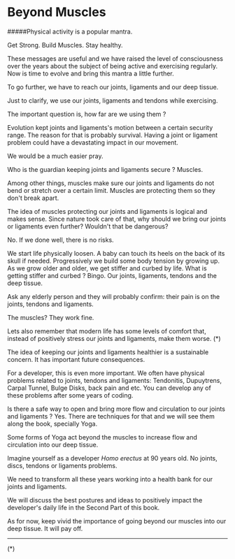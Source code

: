# Beyond Muscles

#####Physical activity is a popular mantra. 

Get Strong. Build Muscles. Stay healthy. 

These messages are useful and we have raised the level of consciousness over the years about the  subject of being active and exercising regularly. 
Now is time to evolve and bring this mantra a little further.

To go further, we have to reach our joints, ligaments and our deep tissue.

Just to clarify, we use our joints, ligaments and tendons while exercising.  

The important question is, how far are we using them ? 

Evolution kept joints and ligaments's motion between a certain security range. The reason for that is probably survival. Having a joint or ligament problem could have a devastating impact in our movement. 

We would be a much easier pray. 

Who is the guardian keeping joints and ligaments secure ? Muscles.

Among other things, muscles make sure our joints and ligaments do not bend or stretch over a certain limit. Muscles are protecting them so they don't break apart. 

The idea of muscles protecting our joints and ligaments is logical and makes sense. Since nature took care of that, why should we bring our joints or ligaments even further? Wouldn't that be dangerous? 

No. If we done well, there is no risks.   

We start life physically loosen. A baby can touch its heels on the back of its skull if needed.  Progressively we build some body tension by growing up. As we grow older and older, we get stiffer and curbed by life. What is getting stiffer and curbed ? Bingo. Our joints, ligaments, tendons and the deep tissue. 

Ask any elderly person and they will probably confirm: their  pain is on the joints, tendons and ligaments. 

The muscles? They work fine. 

Lets also remember that modern life has some levels of comfort that, instead of positively stress our joints and ligaments, make them worse. (*)

The idea of keeping our joints and ligaments healthier is a sustainable concern. It has important future consequences. 

For a developer, this is even more important. We often have physical problems related to joints, tendons and ligaments: Tendonitis, Dupuytrens, Carpal Tunnel, Bulge Disks, back pain and etc.  You can develop any of these problems after some years of coding. 

Is there a safe way to open and bring more flow and circulation to our joints and ligaments ? Yes. There are techniques for that and we will see them along the book, specially Yoga. 

Some forms of Yoga act beyond the muscles to increase flow and circulation into our deep tissue. 

Imagine yourself as a developer *Homo erectus* at 90 years old. No joints, discs, tendons or ligaments problems. 

We need to transform all these years working into a health bank for our joints and ligaments. 

We will discuss the best postures and ideas to positively impact the developer's daily life in the Second Part of this book. 

As for now, keep vivid the importance of going beyond our muscles into our deep tissue. It will pay off. 

****
(*) 

